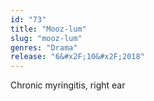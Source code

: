 ```yaml
---
id: "73"
title: "Mooz-lum"
slug: "mooz-lum"
genres: "Drama"
release: "6&#x2F;10&#x2F;2018"
---
```


Chronic myringitis, right ear

